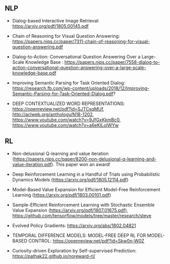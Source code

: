 
## NLP
* Dialog-based Interactive Image Retrieval: https://arxiv.org/pdf/1805.00145.pdf
* Chain of Reasoning for Visual Question Answering: https://papers.nips.cc/paper/7311-chain-of-reasoning-for-visual-question-answering.pdf
* Dialog-to-Action: Conversational Question Answering Over a Large-Scale Knowledge Base
: https://papers.nips.cc/paper/7558-dialog-to-action-conversational-question-answering-over-a-large-scale-knowledge-base.pdf
* Improving Semantic Parsing for Task Oriented Dialog: https://research.fb.com/wp-content/uploads/2018/12/Improving-Semantic-Parsing-for-Task-Oriented-Dialog.pdf?

* DEEP CONTEXTUALIZED WORD REPRESENTATIONS: https://openreview.net/pdf?id=SJTCsqMUf, http://aclweb.org/anthology/N18-1202, https://www.youtube.com/watch?v=9JfGxKkmBc0, https://www.youtube.com/watch?v=a6eKlLoIWYw

## RL
* Non-delusional Q-learning and value iteration (https://papers.nips.cc/paper/8200-non-delusional-q-learning-and-value-iteration.pdf). This paper won an award!

* Deep Reinforcement Learning in a Handful of Trials using Probabilistic Dynamics Models (https://arxiv.org/pdf/1805.12114.pdf)

* Model-Based Value Expansion
for Efficient Model-Free Reinforcement Learning (https://arxiv.org/pdf/1803.00101.pdf)

* Sample-Efficient Reinforcement Learning with Stochastic Ensemble Value Expansion (https://arxiv.org/pdf/1807.01675.pdf), https://github.com/tensorflow/models/tree/master/research/steve

* Evolved Policy Gradients: https://arxiv.org/abs/1802.04821

* TEMPORAL DIFFERENCE MODELS: MODEL-FREE DEEP RL FOR MODEL-BASED CONTROL: https://openreview.net/pdf?id=Skw0n-W0Z

* Curiosity-driven Exploration by Self-supervised Prediction: https://pathak22.github.io/noreward-rl/

